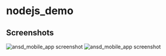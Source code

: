 nodejs_demo
===============

## Screenshots

![ansd_mobile_app screenshot](https://raw.github.com/aliounedia/nodejs_demo/master/screenshot/deux.PNG "")
![ansd_mobile_app screenshot](https://raw.github.com/aliounedia/nodejs_demo/master/screenshot/un.PNG "")

